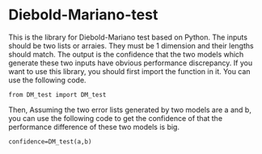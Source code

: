 # Diebold-Mariano-test
This is the library for Diebold-Mariano test based on Python.
The inputs should be two lists or arraies. They must be 1 dimension and their lengths should match.
The output is the confidence that the two models which generate these two inputs have obvious performance discrepancy.
If you want to use this library, you should first import the function in it. You can use the following code.
```
from DM_test import DM_test
```
Then, Assuming the two error lists generated by two models are a and b, you can use the following code to get the confidence of that the performance difference of these two models is big.
```
confidence=DM_test(a,b)
```
